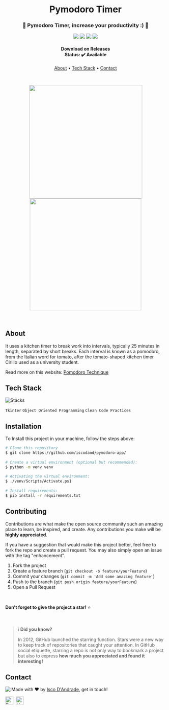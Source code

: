 <h1 align="center">
	Pymodoro Timer
</h1>

<h3 align="center">
	🍅 Pymodoro Timer, increase your productivity :) 🍅
</h3>

<p align="center">
	<img src="https://img.shields.io/badge/PRs-welcome-brightgreen.svg?style=flat-square"/>
	<img src="https://img.shields.io/github/license/iscodand/pymodoro-app?color=green"/>
	<img src="https://img.shields.io/github/repo-size/iscodand/pymodoro-app?color=green"/>
	<img src="https://img.shields.io/github/last-commit/iscodand/pymodoro-app?color=green"/>
</p>

<h4 align="center">
  Download on Releases<br>
	Status: ✔️ Available
</h4>

<p align="center">
	<a href="#about">About</a> •
	<a href="#tech-stack">Tech Stack</a> •
	<a href="#contact">Contact</a> 
</p>

<br>

<p align="center">
  <img width=355 src="https://user-images.githubusercontent.com/81825284/170553480-da45748f-7a7b-40b9-a883-7d3af08b1fd7.png" >
  <img width=350 src="https://user-images.githubusercontent.com/81825284/170553485-d53114e3-128b-4ab3-b703-eef02789f49a.png" >
</p>

<br>

## About
It uses a kitchen timer to break work into intervals, typically 25 minutes in length, separated by short breaks. Each interval is known as a pomodoro, from the Italian word for tomato, after the tomato-shaped kitchen timer Cirillo used as a university student.

Read more on this website: [Pomodoro Technique](https://www.google.com/url?sa=t&rct=j&q=&esrc=s&source=web&cd=&cad=rja&uact=8&ved=2ahUKEwikjcvnre_4AhVHq5UCHdU5AscQFnoECAsQAw&url=https%3A%2F%2Fen.wikipedia.org%2Fwiki%2FPomodoro_Technique%23%3A~%3Atext%3DIt%2520uses%2520a%2520kitchen%2520timer%2Cused%2520as%2520a%2520university%2520student.&usg=AOvVaw2-nvyY6oBMewQ5_5WD-vmm)

## Tech Stack
![Stacks](https://skillicons.dev/icons?i=py,vscode,git&theme=dark)

``Tkinter``
``Object Oriented Programming``
``Clean Code Practices``

## Installation
To Install this project in your machine, follow the steps above:
```bash
# Clone this repository
$ git clone https://github.com/iscodand/pymodoro-app/
                        
# Create a virtual environment (optional but recommended):
$ python -m venv venv
                        
# Activating the virtual environment:
$ ./venv/Scripts/Activate.ps1
                        
# Install requirements:
$ pip install -r requirements.txt
```

## Contributing

Contributions are what make the open source community such an amazing place to learn, be inspired, and create. Any contributions you make will be **highly appreciated**.

If you have a suggestion that would make this project better, feel free to fork the repo and create a pull request. You may also simply open an issue with the tag "enhancement".

1. Fork the project
2. Create a feature branch (`git checkout -b feature/yourFeature`)
3. Commit your changes (`git commit -m 'Add some amazing feature'`)
4. Push to the branch (`git push origin feature/yourFeature`)
5. Open a Pull Request

<br>

**Don't forget to give the project a star!** ⭐   

<br> 
 
> ℹ️ **Did you know?**
> 
> In 2012, GitHub launched the starring function.
> Stars were a new way to keep track of repositories that caught your attention.
> In GitHub social etiquette, starring a repo is not only way to bookmark a project but also to express **how much you appreciated and found it interesting!**

## Contact
<img align="left" src="https://avatars.githubusercontent.com/iscodand?size=100">

Made with ❤️ by [Isco D'Andrade](https://github.com/iscodand), get in touch!

<a href="mailto:iscodand@outlook.com" target="_blank"><img src="https://img.shields.io/badge/Email-D14836?style=flat&logo=gmail&logoColor=white" alt="Email Badge" height="25"></a>&nbsp;
<a href="https://www.linkedin.com/in/linkedin.com/in/iscodand" target="_blank"><img src="https://img.shields.io/badge/Linkedin-0077B5?style=flat&logo=linkedin&logoColor=white" alt="LinkedIn Badge" height="25"></a>&nbsp;

<br clear="left"/>

